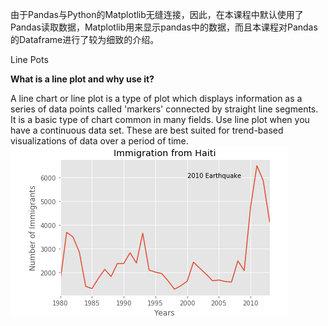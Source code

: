 由于Pandas与Python的Matplotlib无缝连接，因此，在本课程中默认使用了Pandas读取数据，Matplotlib用来显示pandas中的数据，而且本课程对Pandas的Dataframe进行了较为细致的介绍。

Line Pots

**What is a line plot and why use it?**

A line chart or line plot is a type of plot which displays information as a series of data points called 'markers' connected by straight line segments. It is a basic type of chart common in many fields. Use line plot when you have a continuous data set. These are best suited for trend-based visualizations of data over a period of time.
![](..\images\LinesPots.png)



